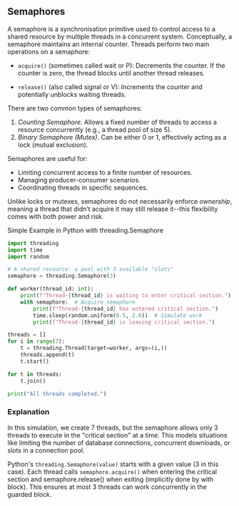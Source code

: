 
## Semaphores

A semaphore is a synchronisation primitive used to control access to a shared resource by multiple
threads in a concurrent system. Conceptually, a semaphore maintains an internal counter. Threads
perform two main operations on a semaphore:

- `acquire()` (sometimes called wait or P): Decrements the counter. If the counter is zero, the
  thread blocks until another thread releases.

- `release()` (also called signal or V): Increments the counter and potentially unblocks waiting threads.

There are two common types of semaphores:
1. *Counting Semaphore.* Allows a fixed number of threads to access a resource concurrently (e.g., a
   thread pool of size 5).
2. *Binary Semaphore (Mutex).* Can be either 0 or 1, effectively acting as a lock (mutual exclusion).

Semaphores are useful for:
- Limiting concurrent access to a finite number of resources.
- Managing producer-consumer scenarios.
- Coordinating threads in specific sequences.

Unlike locks or mutexes, semaphores do not necessarily enforce *ownership*, meaning a thread that didn’t
acquire it may still release it--this flexibility comes with both power and risk.

Simple Example in Python with threading.Semaphore

```python
import threading
import time
import random

# A shared resource: a pool with 3 available "slots"
semaphore = threading.Semaphore(3)

def worker(thread_id: int):
    print(f"Thread-{thread_id} is waiting to enter critical section.")
    with semaphore:  # Acquire semaphore
        print(f"Thread-{thread_id} has entered critical section.")
        time.sleep(random.uniform(0.5, 2.0))  # Simulate work
        print(f"Thread-{thread_id} is leaving critical section.")

threads = []
for i in range(7):
    t = threading.Thread(target=worker, args=(i,))
    threads.append(t)
    t.start()

for t in threads:
    t.join()

print("All threads completed.")
```


### Explanation

In this simulation, we create 7 threads, but the semaphore allows only 3 threads to execute in the "critical section"
at a time. This models situations like limiting the number of database connections, concurrent downloads, or slots in
a connection pool.

Python's `threading.Semaphore(value)` starts with a given value (3 in this case). Each thread calls `semaphore.acquire()`
when entering the critical section and semaphore.release() when exiting (implicitly done by with block). This ensures at
most 3 threads can work concurrently in the guarded block.

